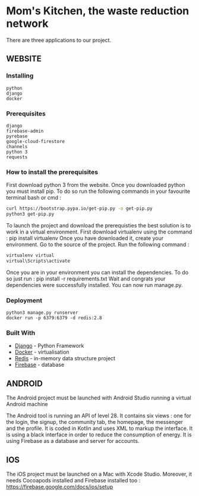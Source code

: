 # Mom's Kitchen, the waste reduction network

There are three applications to our project. 

## WEBSITE

### Installing
```
python
django
docker
```
### Prerequisites

```
django
firebase-admin
pyrebase
google-cloud-firestore
channels
python 3
requests
```

### How to install the prerequisites

First download python 3 from the website.
Once you downloaded python you must install pip.
To do so run the following commands in your favourite terminal bash or cmd :
```bash
curl https://bootstrap.pypa.io/get-pip.py -o get-pip.py
python3 get-pip.py
```

To launch the project and download the prerequisties the best solution is to work in a virtual environment.
First download virtualenv using the command : pip install virtualenv
Once you have downloaded it, create your environment.
Go to the source of the project.
Run the following command :
```bash
virtualenv virtual
virtual\Scripts\activate
```
Once you are in your environment you can install the dependencies.
To do so just run : pip install -r requirements.txt
Wait and congrats your dependencies were successfully installed.
You can now run manage.py.

### Deployment

```
python3 manage.py runserver
docker run -p 6379:6379 -d redis:2.8
```
### Built With
* [Django](https://www.djangoproject.com) - Python Framework
* [Docker](https://www.docker.com) - virtualisation
* [Redis](https://redis.io) - in-memory data structure project
* [Firebase](https://firebase.google.com) - database

## ANDROID
The Android project must be launched with Android Studio running a virtual Android machine

The Android tool is running an API of level 28. It contains six views : one for the login, the signup, the community tab, the homepage, the messenger and the profile.
It is coded in Kotlin and uses XML to markup the interface.
It is using a black interface in order to reduce the consumption of energy.
It is using Firebase as a database and server for accounts.

## IOS
The iOS project must be launched on a Mac with Xcode Studio. Moreover, it needs Cocoapods installed and Firebase installed too : https://firebase.google.com/docs/ios/setup

